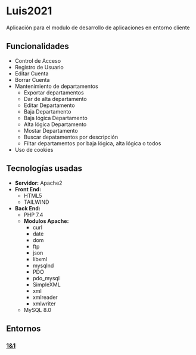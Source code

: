 # Luis2021
Aplicación para el modulo de desarrollo de aplicaciones en entorno cliente

## Funcionalidades
- Control de Acceso
- Registro de Usuario
- Editar Cuenta
- Borrar Cuenta
- Mantenimiento de departamentos
    - Exportar departamentos
    - Dar de alta departamento
    - Editar Departamento
    - Baja Departamento
    - Baja lógica Departamento
    - Alta lógica Departamento
    - Mostar Departamento
    - Buscar depatamentos por descripción
    - Filtar departamentos por baja lógica, alta lógica o todos
- Uso de cookies

## Tecnologías usadas
- **Servidor:** Apache2
- **Front End:**
    - HTML5
    - TAILWIND
- **Back End:**
    - PHP 7.4
    - **Modulos Apache:**
        - curl
        - date
        - dom
        - ftp
        - json
        - libxml
        - mysqlnd
        - PDO
        - pdo_mysql
        - SimpleXML
        - xml
        - xmlreader
        - xmlwriter
    - MySQL 8.0

## Entornos
### [1&1](https://daw204.ieslossauces.es/Luis2021/index.php)
